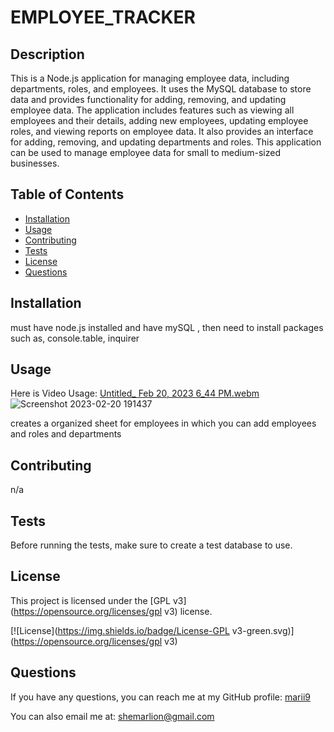 # EMPLOYEE_TRACKER
## Description

This is a Node.js application for managing employee data, including departments, roles, and employees. It uses the MySQL database to store data and provides functionality for adding, removing, and updating employee data. The application includes features such as viewing all employees and their details, adding new employees, updating employee roles, and viewing reports on employee data. It also provides an interface for adding, removing, and updating departments and roles. This application can be used to manage employee data for small to medium-sized businesses.
## Table of Contents
- [Installation](#installation)
- [Usage](#usage)
- [Contributing](#contributing)
- [Tests](#tests)
- [License](#license)
- [Questions](#questions)

## Installation

must have node.js installed and have mySQL , then need to install packages such as, console.table, inquirer

## Usage
Here is Video Usage: [Untitled_ Feb 20, 2023 6_44 PM.webm](https://user-images.githubusercontent.com/116024194/220216000-73efd394-5544-4312-adf7-7d6343fbeef3.webm)
![Screenshot 2023-02-20 191437](https://user-images.githubusercontent.com/116024194/220216290-04c538b8-a6f8-40ce-812f-a2c4b6e0a413.png)

creates a organized sheet for employees in which you can add employees and roles and departments

## Contributing

n/a

## Tests

Before running the tests, make sure to create a test database to use.

## License

This project is licensed under the [GPL v3](https://opensource.org/licenses/gpl v3) license.

[![License](https://img.shields.io/badge/License-GPL v3-green.svg)](https://opensource.org/licenses/gpl v3)

## Questions

If you have any questions, you can reach me at my GitHub profile: [marii9](https://github.com/marii9)

You can also email me at: shemarlion@gmail.com
